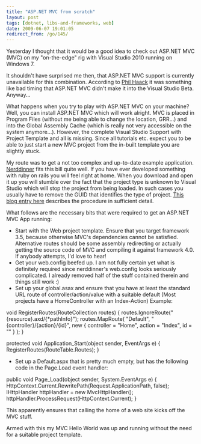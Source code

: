 ```yaml
---
title: "ASP.NET MVC from scratch"
layout: post
tags: [dotnet, libs-and-frameworks, web]
date: 2009-06-07 19:01:05
redirect_from: /go/145/
---
```


Yesterday I thought that it would be a good idea to check out ASP.NET MVC (MVC) on my "on-the-edge" rig with Visual Studio 2010 running on Windows 7.

It shouldn't have surprised me then, that ASP.NET MVC support is currently unavailable for this combination. According to [Phil Haack](http://haacked.com/articles/AboutHaacked.aspx) it was something like bad timing that ASP.NET MVC didn't make it into the Visual Studio Beta. Anyway...

What happens when you try to play with ASP.NET MVC on your machine? Well, you can install ASP.NET MVC which will work alright. MVC is placed in Program Files (without me being able to change the location, GRR...) and into the Global Assembly Cache (which is really not very accessible on the system anymore...). However, the complete Visual Studio Support with Project Template and all is missing. Since all tutorials etc. expect you to be able to just start a new MVC project from the in-built template you are slightly stuck.

My route was to get a not too complex and up-to-date example application. [Nerddinner](http://www.codeplex.com/nerddinner) fits this bill quite well. If you have ever developed something with ruby on rails you will feel right at home. When you download and open it up you will stumble over the fact that the project type is unknown to Visual Studio which will stop the project from being loaded. In such cases you usually have to remove the GUID that identifies the type of project. [This blog entry here](http://weblogs.asp.net/leftslipper/archive/2009/01/20/opening-an-asp-net-mvc-project-without-having-asp-net-mvc-installed-the-project-type-is-not-supported-by-this-installation.aspx) describes the procedure in sufficient detail.

What follows are the necessary bits that were required to get an ASP.NET MVC App running:

*   Start with the Web project template. Ensure that you target framework 3.5, because otherwise MVC's dependencies cannot be satisfied. Alternative routes should be some assembly redirecting or actually getting the source code of MVC and compiling it against framework 4.0. If anybody attempts, I'd love to hear!
*   Get your web.config beefed up. I am not fully certain yet what is definitely required since nerddinner's web.config looks seriously complicated. I already removed half of the stuff contained therein and things still work :)
*   Set up your global.asax and ensure that you have at least the standard URL route of controller/action/value with a suitable default (Most projects have a HomeController with an Index-Action)
Example:
<csharp>
void RegisterRoutes(RouteCollection routes)
{
    routes.IgnoreRoute("{resource}.axd/{*pathInfo}");
    routes.MapRoute(
        "Default",
        "{controller}/{action}/{id}",
        new { controller = "Home", action = "Index", id = "" }
    );
}

protected void Application_Start(object sender, EventArgs e)
{
    RegisterRoutes(RouteTable.Routes);
}
</csharp>

*   Set up a Default.aspx that is pretty much empty, but has the following code in the Page.Load event handler:
<csharp>
public void Page_Load(object sender, System.EventArgs e) {
    HttpContext.Current.RewritePath(Request.ApplicationPath, false);
    IHttpHandler httpHandler = new MvcHttpHandler();
    httpHandler.ProcessRequest(HttpContext.Current);
}
</csharp>

This apparently ensures that calling the home of a web site kicks off the MVC stuff.

Armed with this my MVC Hello World was up and running without the need for a suitable project template.